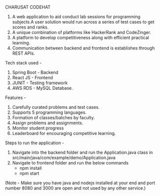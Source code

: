 CHARUSAT CODEHAT
1) A web application to aid conduct lab sessions for programming subjects.A user solution would run across a series of test cases to get scores and ranks.
2) A unique combination of platforms like HackerRank and CodeZinger.
3) A platform to develop competitiveness along with efficient practical learning. 
4) Communication between backend and frontend is establishes through REST APIs.

Tech stack used -
1) Spring Boot - Backend
2) React JS - Frontend
3) JUNIT - Testing framework
4) AWS RDS - MySQL Database.

Features -
1) Carefully curated problems and test cases.
2) Supports 5 programming languages.
3) Formation of classes/batches by faculty.
4) Assign problems and assignments.
5) Monitor student progress
6) Leaderboard for encouraging competitive learning.

Steps to run the application -
1) Navigate into the backend folder and run the Application.java class in src/main/java/com/example/demo/Application.java
2) Navigate to frontend folder and run the below commands
    - npm install
    - npm start

(Note - Make sure you have java and nodejs installed at your end and port number 8080 and 3000 are open and not used by any other service.)
